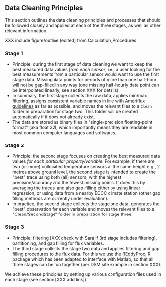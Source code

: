 ## Data Cleaning Principles

This section outlines the data cleaning principles and processes that should be followed closely and applied at each of the three stages, as well as other relevant information.

XXX include figure/outline (edited) from Calculation_Procedures

### Stage 1 
* Principle: during the first stage of data cleaning we want to keep the best measured data values *from each sensor*, i.e., a user looking for the best measurements from a particular sensor would want to use the first stage data. Missing data points for periods of more than one half-hour will not be gap-filled in any way (one missing half-hourly data point can be interpolated linearly, see section XXX for details). 
* In summary, the first stage collects the raw data, applies min/max filtering, assigns consistent variable names in line with [Ameriflux guidelines](https://ameriflux.lbl.gov/data/aboutdata/data-variables/) as far as possible, and moves the relevant files to a `Clean` folder in preparation for stage two. This folder will be created automatically if it does not already exist. 
* The data are stored as binary files in "single-precision floating-point format" (aka float 32), which importantly means they are readable in most common computer languages and softwares.

### Stage 2 
* Principle: the second stage focuses on creating the best measured data values *for each particular property/variable*. For example, if there are two (or more) collocated temperature sensors at the same height e.g., 2 metres above ground level, the second stage is intended to create the "best" trace using both (all) sensors, with the highest precision/accuracy and the fewest missing points. It does this by averaging the traces, and also gap-filling either by using linear regression, or using data from a nearby ECCC climate station (other gap filling methods are currently under evaluation).
* In practice, the second stage collects the stage one data, generates the "best" observation for each variable and moves the relevant files to a "Clean/SecondStage" folder in preparation for stage three.

### Stage 3 
* Principle: filtering [XXX check with Sara if 3rd stage includes filtering], partitioning, and gap filling for flux variables.
* The third stage collects the stage two data and applies filtering and gap filling procedures to the flux data. For this we use the [REddyProc](https://bg.copernicus.org/articles/15/5015/2018/bg-15-5015-2018.html), R package which has been adapted to interface with Matlab, so that all three stages can be run together (per DSM site example in section XXX).

We achieve these principles by setting up various configuration files used in each stage (see section [XXX add link]).

